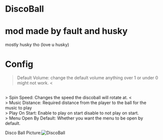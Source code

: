 # DiscoBall

# mod made by fault and husky
mostly husky tho (love u husky)

# Config

> Default Volume: change the default volume anything over 1 or under 0 might not work. <
<br />
> Spin Speed: Changes the speed the discoball will rotate at. <
<br />
> Music Distance: Required distance from the player to the ball for the music to play
<br />
> Play On Start: Enable to play on start disable to not play on start.
<br />
> Menu Open By Default: Whether you want the menu to be open by default.

Disco Ball Picture:![DiscoBall](https://user-images.githubusercontent.com/103238785/190529843-89c01013-e609-40da-b82c-57302eb5c712.png)



